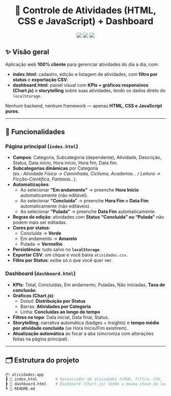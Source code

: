 <h1 align="center">📌 Controle de Atividades (HTML, CSS e JavaScript) + Dashboard</h1>

<p align="center">
  <img src="https://img.shields.io/badge/stack-HTML%20%7C%20CSS%20%7C%20JavaScript-informational" />
  <img src="https://img.shields.io/badge/charts-Chart.js-blue" />
  <img src="https://img.shields.io/badge/storage-localStorage-success" />
</p>

## ✨ Visão geral

Aplicação web **100% cliente** para gerenciar atividades do dia a dia, com:
- **index.html**: cadastro, edição e listagem de atividades, com **filtro por status** e **exportação CSV**.
- **dashboard.html**: painel visual com **KPIs + gráficos responsivos (Chart.js)** e **storytelling** sobre suas atividades, lendo os dados direto do `localStorage`.

Nenhum backend, nenhum framework — apenas **HTML, CSS e JavaScript puros**.

---

## 🧭 Funcionalidades

### Página principal (`index.html`)
- **Campos**: Categoria, Subcategoria (dependente), Atividade, Descrição, Status, Data início, Hora início, Hora fim, Data fim.
- **Subcategorias dinâmicas** por Categoria  
  (ex.: *Atividade Física → Caminhada, Ciclismo, Academia…* / *Leitura → Ficção-Científica, Fantasia…*).
- **Automatizações**:
  - Ao selecionar **“Em andamento”** → preenche **Hora Início** automaticamente (não editável).
  - Ao selecionar **“Concluída”** → preenche **Hora Fim** e **Data Fim** automaticamente (não editáveis).
  - Ao selecionar **“Pulada”** → preenche **Data Fim** automaticamente.
- **Regras de edição**: atividades com **Status “Concluída” ou “Pulada”** não podem mais ser editadas.
- **Cores por status**:
  - Concluída → **Verde**
  - Em andamento → **Amarelo**
  - Pulada → **Vermelho**
- **Persistência**: tudo salvo no **`localStorage`**.
- **Exportar CSV**: um clique e você baixa `atividades.csv`.
- **Filtro por Status**: exibe só o que você quer ver.

### Dashboard (`dashboard.html`)
- **KPIs**: Total, Concluídas, Em andamento, Puladas, Não iniciadas, **Taxa de conclusão**.
- **Gráficos (Chart.js)**:
  - Donut: **Distribuição por Status**
  - Barras: **Atividades por Categoria**
  - Linha: **Concluídas ao longo do tempo**
- **Filtros no topo**: Data inicial, Data final, Status.
- **Storytelling**: narrativa automática (badges + insights) e **tempo médio por atividade concluída** (se Hora Início/Fim existirem).
- **Atualização automática** ao focar a aba (sincroniza com alterações feitas na página principal).

---

## 🗂 Estrutura do projeto

```bash
📦 atividades-app
┣ 📜 index.html        # Gerenciador de atividades (CRUD, filtro, CSV, localStorage)
┣ 📜 dashboard.html    # Dashboard (Chart.js) lendo a mesma chave do localStorage
┗ 📜 README.md
